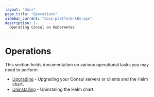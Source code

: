```yaml
---
layout: "docs"
page_title: "Operations"
sidebar_current: "docs-platform-k8s-ops"
description: |-
  Operating Consul on Kubernetes
---
```


# Operations

This section holds documentation on various operational tasks you may need to perform.

* [Upgrading](/docs/platform/k8s/upgrading.html) - Upgrading your Consul servers or clients and the Helm chart.
* [Uninstalling](/docs/platform/k8s/uninstalling.html) - Uninstaling the Helm chart.
